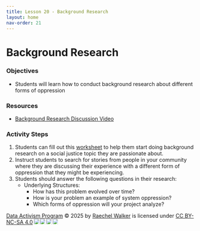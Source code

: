 ```yaml
---
title: Lesson 20 - Background Research 
layout: home
nav-order: 21
---
```


# Background Research 


### Objectives
-   Students will learn how to conduct background research about different forms of oppression

### Resources
- <a href = "https://drive.google.com/file/d/15wepry-aZ-ZBR6rE6TBmRzegHcpxqOMd/view?usp=drive_link">Background Research Discussion Video</a>

### Activity Steps
1. Students can fill out this <a href = "https://docs.google.com/document/d/1LtMc4Q1wqpX04iv6OZJiqh566ZOARJ3ruV2WH579Zvw/edit?tab=t.0">worksheet</a> to help them start doing background research on a social justice topic they are passionate about. 
2. Instruct students to search for stories from people in your community where they are discussing their experience with a different form of oppression that they might be experiencing. 
3. Students should answer the following questions in their research: 
    - Underlying Structures: 
        - How has this problem evolved over time? 
        - How is your problem an example of system oppression? 
        - Which forms of oppression will your project analyze? 






<a href="https://creativecommons.org">Data Activism Program</a> © 2025 by <a href="https://creativecommons.org">Raechel Walker</a> is licensed under <a href="https://creativecommons.org/licenses/by-nc-sa/4.0/">CC BY-NC-SA 4.0</a><img src="https://mirrors.creativecommons.org/presskit/icons/cc.svg" style="max-width: 1em;max-height:1em;margin-left: .2em;"><img src="https://mirrors.creativecommons.org/presskit/icons/by.svg" style="max-width: 1em;max-height:1em;margin-left: .2em;"><img src="https://mirrors.creativecommons.org/presskit/icons/nc.svg" style="max-width: 1em;max-height:1em;margin-left: .2em;"><img src="https://mirrors.creativecommons.org/presskit/icons/sa.svg" style="max-width: 1em;max-height:1em;margin-left: .2em;">